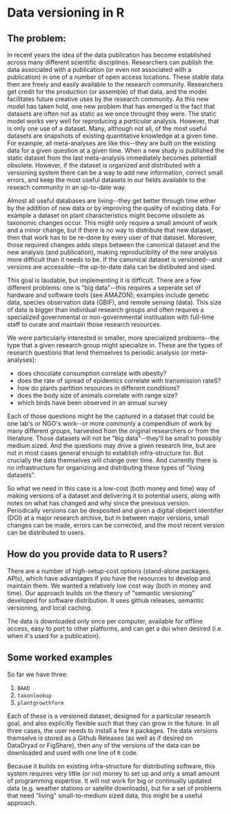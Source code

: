 # Data versioning in R

## The problem:

In recent years the idea of the data publication has become established across many different scientific disciplines.  Researchers can publish the data associated with a publication (or even not associated with a publication) in one of a number of open access locations.  These stable data then are freely and easily available to the research community.  Researchers get credit for the production (or assemble) of that data, and the model facilitates future creative uses by the research community.  As this new model has taken hold, one new problem that has emerged is the fact that datasets are often not as static as we once throught they were.  The static model works very well for reproducing a *particular* analysis.  However, that is only one use of a dataset.  Many, although not all, of the most useful datasets are snapshots of existing quantitative knowledge at a given time.  For example, all meta-analyses are like this--they are built on the existing data for a given question at a given time.  When a new study is published the static dataset from the last meta-analysis immediately becomes potentiall obsolete.  However, if the dataset is organized and distributed with a versioning system there can be a way to add new information, correct small errors, and keep the most useful datasets in our fields available to the reseach community in an up-to-date way.  

Almost all useful databases are living--they get better through time either by the addition of new data or by improving the quality of existing data.  For example a dataset on plant characteristics might become obsolete as taxonomic changes occur. This might only require a small amount of work and a minor change, but if there is no way to distribute that new dataset, then that work has to be re-done by every user of that dataset.  Moreover, those required changes adds steps between the canonical dataset and the new analysis (and publication), making reproducibility of the new analysis more difficult than it needs to be.  If the canonical dataset is versioned--and versions are accessible--the up-to-date data can be distibuted and used.  

This goal is laudable, but implementing it is difficult.  There are a few different problems: one is "big data"--this requires a seperate set of hardware and software tools (see AMAZON); examples include genetic data, species observation data (GBIF), and remote sensing (data).  This size of data is bigger than individual research groups and often requires a specialized governmental or non-governmental instituation with full-time staff to curate and maintain those research resources.  

We were particularly interested in smaller, more specialized problems--the type that a given research group might specialize in.  These are the types of research questions that lend themselves to periodic analysis (or meta-analyses):
- does chocolate consumption correlate with obesity?
- does the rate of spread of epidemics correlate with transmission rateS?
- how do plants partition resources in different conditions?
- does the body size of animals correlate with range size? 
- which birds have been observed in an annual survey

Each of those questions might be the captured in a dataset that could be one lab's or NGO's work--or more commonly a compendium of work by many different groups, harvested from the original researchers or from the literature.  Those datasets will not be "big data"--they'll be small to possibly medium sized.  And the questions may drive a given research line, but are not in most cases general enough to establish infra-structure for.  But crucially the data themselves will change over time.  And currently there is no infrastructure for organizing and distributing these types of "living datasets".  

So what we need in this case is a low-cost (both money and time) way of making versions of a dataset and delivering it to potential users, along with notes on what has changed and why since the previous version.  Periodically versions can be desposited and given a digital obeject identifier (DOI) at a major research archive, but in between major versions, small changes can be made, errors can be corrected, and the most recent version can be distributed to users.  

## How do you provide data to R users?

There are a number of high-setup-cost options (stand-alone packages, APIs), which have advantages if you have the resources to develop and maintain them.  We wanted a relatively low cost way (both in money and time).  Our approach builds on the theory of "semantic versioning" developed for software distribution.   It uses github releases, semantic versioning, and local caching.

The data is downloaded only once per computer, available for offline access, easy to port to other platforms, and can get a doi when desired (i.e. when it's used for a publication).

## Some worked examples

So far we have three:

1. `BAAD`
2. `taxonlookup`
3. `plantgrowthform`

Each of these is a versioned dataset, designed for a particular research goal, and also explicitly flexible such that they can grow in the future.  In all three cases, the user needs to install a few `R` packages.  The data versions themselve is stored as a Github Releases (as well as if desired on DataDryad or FigShare), then any of the versions of the data can be downloaded and used with one line of `R` code.  

Because it builds on existing infra-structure for distributing software, this system requires very little (or no) money to set up and only a small amount of programming expertise.  It will not work for big or continually updated data (e.g. weather stations or satelite downloads), but for a set of problems that need "living" small-to-medium sized data, this might be a useful approach.  
